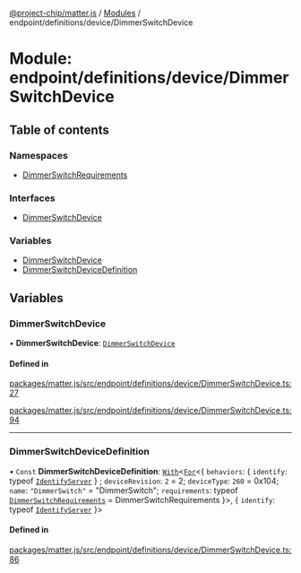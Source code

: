 [@project-chip/matter.js](../README.md) / [Modules](../modules.md) / endpoint/definitions/device/DimmerSwitchDevice

# Module: endpoint/definitions/device/DimmerSwitchDevice

## Table of contents

### Namespaces

- [DimmerSwitchRequirements](endpoint_definitions_device_DimmerSwitchDevice.DimmerSwitchRequirements.md)

### Interfaces

- [DimmerSwitchDevice](../interfaces/endpoint_definitions_device_DimmerSwitchDevice.DimmerSwitchDevice.md)

### Variables

- [DimmerSwitchDevice](endpoint_definitions_device_DimmerSwitchDevice.md#dimmerswitchdevice)
- [DimmerSwitchDeviceDefinition](endpoint_definitions_device_DimmerSwitchDevice.md#dimmerswitchdevicedefinition)

## Variables

### DimmerSwitchDevice

• **DimmerSwitchDevice**: [`DimmerSwitchDevice`](../interfaces/endpoint_definitions_device_DimmerSwitchDevice.DimmerSwitchDevice.md)

#### Defined in

[packages/matter.js/src/endpoint/definitions/device/DimmerSwitchDevice.ts:27](https://github.com/project-chip/matter.js/blob/c0d55745d5279e16fdfaa7d2c564daa31e19c627/packages/matter.js/src/endpoint/definitions/device/DimmerSwitchDevice.ts#L27)

[packages/matter.js/src/endpoint/definitions/device/DimmerSwitchDevice.ts:94](https://github.com/project-chip/matter.js/blob/c0d55745d5279e16fdfaa7d2c564daa31e19c627/packages/matter.js/src/endpoint/definitions/device/DimmerSwitchDevice.ts#L94)

___

### DimmerSwitchDeviceDefinition

• `Const` **DimmerSwitchDeviceDefinition**: [`With`](node_export._internal_.md#with)\<[`For`](behavior_cluster_export._internal_.EndpointType.md#for)\<\{ `behaviors`: \{ `identify`: typeof [`IdentifyServer`](behavior_definitions_identify_export.IdentifyServer.md)  } ; `deviceRevision`: ``2`` = 2; `deviceType`: ``260`` = 0x104; `name`: ``"DimmerSwitch"`` = "DimmerSwitch"; `requirements`: typeof [`DimmerSwitchRequirements`](endpoint_definitions_device_DimmerSwitchDevice.DimmerSwitchRequirements.md) = DimmerSwitchRequirements }\>, \{ `identify`: typeof [`IdentifyServer`](behavior_definitions_identify_export.IdentifyServer.md)  }\>

#### Defined in

[packages/matter.js/src/endpoint/definitions/device/DimmerSwitchDevice.ts:86](https://github.com/project-chip/matter.js/blob/c0d55745d5279e16fdfaa7d2c564daa31e19c627/packages/matter.js/src/endpoint/definitions/device/DimmerSwitchDevice.ts#L86)
